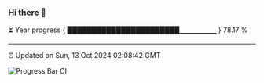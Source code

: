 ### Hi there 👋

⏳ Year progress { ███████████████████████▁▁▁▁▁▁▁ } 78.17 %

---

⏰ Updated on Sun, 13 Oct 2024 02:08:42 GMT

![Progress Bar CI](https://github.com/IshwaranRudhara/GIT-ACTION/workflows/Progress%20Bar%20CI/badge.svg)
